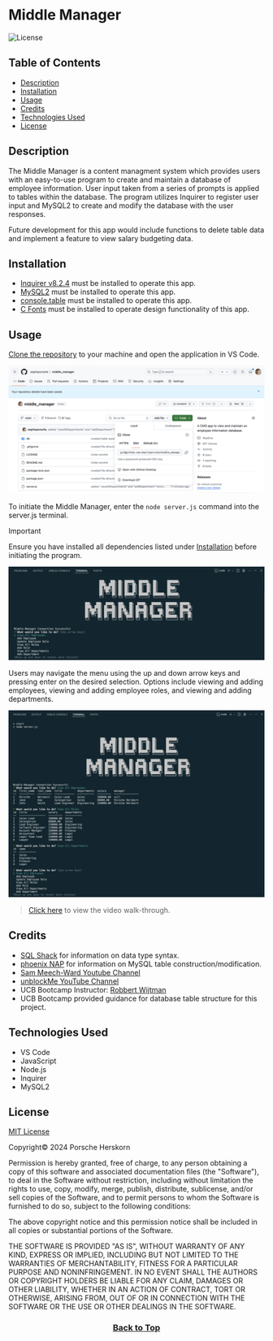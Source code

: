 # Middle Manager
![License](https://img.shields.io/badge/License-MIT-9cf.svg)

## Table of Contents

* [Description](#description)
* [Installation](#installation)
* [Usage](#usage)
* [Credits](#credits)
* [Technologies Used](#technologies-used)
* [License](#license)

## Description
The Middle Manager is a content managment system which provides users with an easy-to-use program to create and maintain a database of employee information. User input taken from a series of prompts is applied to tables within the database. The program utilizes Inquirer to register user input and MySQL2 to create and modify the database with the user responses.

Future development for this app would include functions to delete table data and implement a feature to view salary budgeting data.


## Installation
* [Inquirer v8.2.4](https://www.npmjs.com/package/inquirer/v/8.2.4) must be installed to operate this app.
* [MySQL2](https://www.npmjs.com/package/mysql2) must be installed to operate this app.
* [console.table](https://www.npmjs.com/package/console.table) must be installed to operate this app.
* [C Fonts](https://www.npmjs.com/package/cfonts) must be installed to operate design functionality of this app.

## Usage
[Clone the repository](https://github.com/eepitsporsche/middle_manager) to your machine and open the application in VS Code.

<p align="center"><img src="./assets/images/middle_manager_github_repo.png" alt="Middle Manager GitHub Repo"></p>

To initiate the Middle Manager, enter the <code>node server.js</code> command into the server.js terminal.

> [!IMPORTANT]
 Ensure you have installed all dependencies listed under [Installation](#installation) before initiating the program.

<p align="center"><img src="./assets/images/middle_manager_terminal_demo.png" alt="Middle Manager Terminal Demo"></p>

Users may navigate the menu using the up and down arrow keys and pressing enter on the desired selection.
Options include viewing and adding employees, viewing and adding employee roles, and viewing and adding departments.

<p align="center"><img src="./assets/images/middle_manager_terminal_demo_2.png" alt="Middle Manager Terminal Demo"></p>

> [Click here](https://drive.google.com/file/d/1sHYOx58db81USKxX5GhuHXRw-ijlCflE/view?usp=sharing) to view the video walk-through.


## Credits
* [SQL Shack](https://www.sqlshack.com/understanding-sql-decimal-data-type/) for information on data type syntax.
* [phoenix NAP](https://phoenixnap.com/kb/how-to-create-a-table-in-mysql) for information on MySQL table construction/modification.
* [Sam Meech-Ward Youtube Channel](https://www.youtube.com/watch?v=Hej48pi_lOc)
* [unblockMe YouTube Channel](https://www.youtube.com/watch?v=YW1CXRqF9AA)
* UCB Bootcamp Instructor: [Robbert Wijtman](https://github.com/Bucky24)
* UCB Bootcamp provided guidance for database table structure for this project.


## Technologies Used
* VS Code
* JavaScript
* Node.js
* Inquirer
* MySQL2


## License
<a href="https://opensource.org/licenses/MIT">MIT License</a>

Copyright© 2024 Porsche Herskorn

Permission is hereby granted, free of charge, to any person obtaining a copy of this software and associated documentation files (the "Software"), to deal in the Software without restriction, including without limitation the rights to use, copy, modify, merge, publish, distribute, sublicense, and/or sell copies of the Software, and to permit persons to whom the Software is furnished to do so, subject to the following conditions:

The above copyright notice and this permission notice shall be included in all copies or substantial portions of the Software.

THE SOFTWARE IS PROVIDED "AS IS", WITHOUT WARRANTY OF ANY KIND, EXPRESS OR IMPLIED, INCLUDING BUT NOT LIMITED TO THE WARRANTIES OF MERCHANTABILITY, FITNESS FOR A PARTICULAR PURPOSE AND NONINFRINGEMENT. IN NO EVENT SHALL THE AUTHORS OR COPYRIGHT HOLDERS BE LIABLE FOR ANY CLAIM, DAMAGES OR OTHER LIABILITY, WHETHER IN AN ACTION OF CONTRACT, TORT OR OTHERWISE, ARISING FROM, OUT OF OR IN CONNECTION WITH THE SOFTWARE OR THE USE OR OTHER DEALINGS IN THE SOFTWARE.

### <p align="center">[Back to Top](#middle-manager)</p>